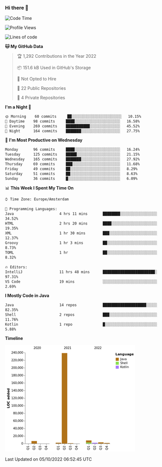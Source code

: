 ### Hi there 👋


<!--START_SECTION:waka-->
![Code Time](http://img.shields.io/badge/Code%20Time-2%2C507%20hrs%2050%20mins-blue)

![Profile Views](http://img.shields.io/badge/Profile%20Views-7-blue)

![Lines of code](https://img.shields.io/badge/From%20Hello%20World%20I%27ve%20Written-263%20Thousand%20lines%20of%20code-blue)

**🐱 My GitHub Data** 

> 🏆 1,292 Contributions in the Year 2022
 > 
> 📦 151.6 kB Used in GitHub's Storage 
 > 
> 🚫 Not Opted to Hire
 > 
> 📜 22 Public Repositories 
 > 
> 🔑 4 Private Repositories  
 > 
**I'm a Night 🦉** 

```text
🌞 Morning    60 commits     ██░░░░░░░░░░░░░░░░░░░░░░░   10.15% 
🌆 Daytime    98 commits     ████░░░░░░░░░░░░░░░░░░░░░   16.58% 
🌃 Evening    269 commits    ███████████░░░░░░░░░░░░░░   45.52% 
🌙 Night      164 commits    ███████░░░░░░░░░░░░░░░░░░   27.75%

```
📅 **I'm Most Productive on Wednesday** 

```text
Monday       96 commits     ████░░░░░░░░░░░░░░░░░░░░░   16.24% 
Tuesday      125 commits    █████░░░░░░░░░░░░░░░░░░░░   21.15% 
Wednesday    165 commits    ███████░░░░░░░░░░░░░░░░░░   27.92% 
Thursday     69 commits     ███░░░░░░░░░░░░░░░░░░░░░░   11.68% 
Friday       49 commits     ██░░░░░░░░░░░░░░░░░░░░░░░   8.29% 
Saturday     51 commits     ██░░░░░░░░░░░░░░░░░░░░░░░   8.63% 
Sunday       36 commits     █░░░░░░░░░░░░░░░░░░░░░░░░   6.09%

```


📊 **This Week I Spent My Time On** 

```text
⌚︎ Time Zone: Europe/Amsterdam

💬 Programming Languages: 
Java                     4 hrs 11 mins       ████████░░░░░░░░░░░░░░░░░   34.52% 
HTML                     2 hrs 20 mins       ████░░░░░░░░░░░░░░░░░░░░░   19.35% 
XML                      1 hr 30 mins        ███░░░░░░░░░░░░░░░░░░░░░░   12.37% 
Groovy                   1 hr 3 mins         ██░░░░░░░░░░░░░░░░░░░░░░░   8.73% 
TOML                     1 hr                ██░░░░░░░░░░░░░░░░░░░░░░░   8.32%

🔥 Editors: 
IntelliJ                 11 hrs 48 mins      ████████████████████████░   97.31% 
VS Code                  19 mins             ░░░░░░░░░░░░░░░░░░░░░░░░░   2.69%

```

**I Mostly Code in Java** 

```text
Java                     14 repos            ████████████████████░░░░░   82.35% 
Shell                    2 repos             ███░░░░░░░░░░░░░░░░░░░░░░   11.76% 
Kotlin                   1 repo              █░░░░░░░░░░░░░░░░░░░░░░░░   5.88%

```


**Timeline**

![Chart not found](https://raw.githubusercontent.com/powercasgamer/powercasgamer/master/charts/bar_graph.png) 


 Last Updated on 05/10/2022 06:52:45 UTC
<!--END_SECTION:waka-->
